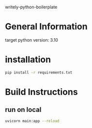 writely-python-boilerplate

# General Information

target python version: 3.10

# installation

```sh
pip install -r requirements.txt
```

# Build Instructions

## run on local

```sh
uvicorn main:app --reload
```
